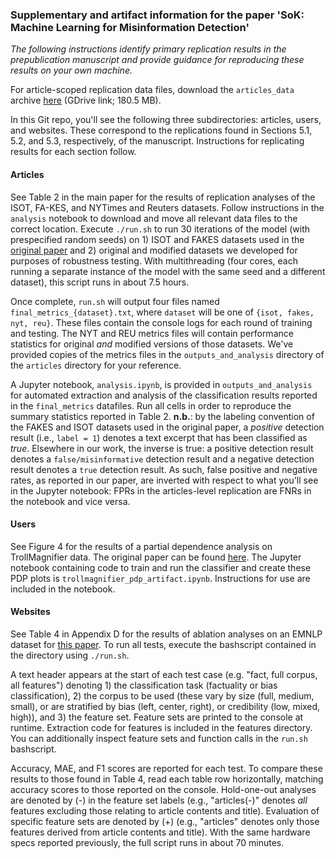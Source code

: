 ### Supplementary and artifact information for the paper 'SoK: Machine Learning for Misinformation Detection'

_The following instructions identify primary replication results in the prepublication manuscript and provide guidance for reproducing these results on your own machine._ 

For article-scoped replication data files, download the `articles_data` archive [here](https://drive.google.com/file/d/1h8ML2LS8g44M2WpyX2L7Lr_bVMHECftL/view?usp=sharing) (GDrive link; 180.5 MB). 

In this Git repo, you'll see the following three subdirectories: articles, users, and websites. These correspond to the replications found in Sections 5.1, 5.2, and 5.3, respectively, of the manuscript. Instructions for replicating results for each section follow. 

#### Articles 
See Table 2 in the main paper for the results of replication analyses of the ISOT, FA-KES, and NYTimes and Reuters datasets. Follow instructions in the `analysis` notebook to download and move all relevant data files to the correct location. Execute `./run.sh` to run 30 iterations of the model (with prespecified random seeds) on 1) ISOT and FAKES datasets used in the [original paper](https://www.researchgate.net/publication/348379370_Fake_news_detection_A_hybrid_CNN-RNN_based_deep_learning_approach) and 2) original and modified datasets we developed for purposes of robustness testing. With multithreading (four cores, each running a separate instance of the model with the same seed and a different dataset), this script runs in about 7.5 hours. 

Once complete, `run.sh` will output four files named `final_metrics_{dataset}.txt`, where `dataset` will be one of `{isot, fakes, nyt, reu}`. These files contain the console logs for each round of training and testing. The NYT and REU metrics files will contain performance statistics for original _and_ modified versions of those datasets. We've provided copies of the metrics files in the `outputs_and_analysis` directory of the `articles` directory for your reference. 

A Jupyter notebook, `analysis.ipynb`, is provided in `outputs_and_analysis` for automated extraction and analysis of the classification results reported in the `final_metrics` datafiles. Run all cells in order to reproduce the summary statistics reported in Table 2. __n.b.__: by the labeling convention of the FAKES and ISOT datasets used in the original paper, a _positive_ detection result (i.e., `label = 1`) denotes a text excerpt that has been classified as _true_. Elsewhere in our work, the inverse is true: a positive detection result denotes a `false/misinformative` detection result and a negative detection result denotes a `true` detection result. As such, false positive and negative rates, as reported in our paper, are inverted with respect to what you'll see in the Jupyter notebook: FPRs in the articles-level replication are FNRs in the notebook and vice versa. 


#### Users 
See Figure 4 for the results of a partial dependence analysis on TrollMagnifier data. The original paper can be found [here](https://arxiv.org/pdf/2112.00443). The Jupyter notebook containing code to train and run the classifier and create these PDP plots is `trollmagnifier_pdp_artifact.ipynb`. Instructions for use are included in the notebook.


#### Websites
See Table 4 in Appendix D for the results of ablation analyses on an EMNLP dataset for [this paper](https://aclanthology.org/D18-1389.pdf). To run all tests, execute the bashscript contained in the directory using `./run.sh`.

A text header appears at the start of each test case (e.g. "fact, full corpus, all features") denoting 1) the classification task (factuality or bias classification), 2) the corpus to be used (these vary by size (full, medium, small), or are stratified by bias (left, center, right), or credibility (low, mixed, high)), and 3) the feature set. Feature sets are printed to the console at runtime. Extraction code for features is included in the features directory. You can additionally inspect feature sets and function calls in the `run.sh` bashscript. 

Accuracy, MAE, and F1 scores are reported for each test. To compare these results to those found in Table 4, read each table row horizontally, matching accuracy scores to those reported on the console. Hold-one-out analyses are denoted by (-) in the feature set labels (e.g., "articles(-)" denotes _all_ features excluding those relating to article contents and title). Evaluation of specific feature sets are denoted by (+) (e.g., "articles" denotes only those features derived from article contents and title). With the same hardware specs reported previously, the full script runs in about 70 minutes. 

   

